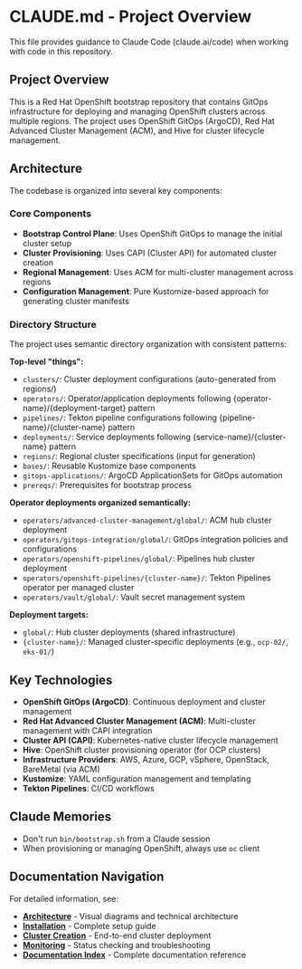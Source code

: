 # CLAUDE.md - Project Overview

This file provides guidance to Claude Code (claude.ai/code) when working with code in this repository.

## Project Overview

This is a Red Hat OpenShift bootstrap repository that contains GitOps infrastructure for deploying and managing OpenShift clusters across multiple regions. The project uses OpenShift GitOps (ArgoCD), Red Hat Advanced Cluster Management (ACM), and Hive for cluster lifecycle management.

## Architecture

The codebase is organized into several key components:

### Core Components
- **Bootstrap Control Plane**: Uses OpenShift GitOps to manage the initial cluster setup
- **Cluster Provisioning**: Uses CAPI (Cluster API) for automated cluster creation
- **Regional Management**: Uses ACM for multi-cluster management across regions
- **Configuration Management**: Pure Kustomize-based approach for generating cluster manifests

### Directory Structure

The project uses semantic directory organization with consistent patterns:

**Top-level "things":**
- `clusters/`: Cluster deployment configurations (auto-generated from regions/)
- `operators/`: Operator/application deployments following {operator-name}/{deployment-target} pattern
- `pipelines/`: Tekton pipeline configurations following {pipeline-name}/{cluster-name} pattern
- `deployments/`: Service deployments following {service-name}/{cluster-name} pattern
- `regions/`: Regional cluster specifications (input for generation)
- `bases/`: Reusable Kustomize base components
- `gitops-applications/`: ArgoCD ApplicationSets for GitOps automation
- `prereqs/`: Prerequisites for bootstrap process

**Operator deployments organized semantically:**
- `operators/advanced-cluster-management/global/`: ACM hub cluster deployment
- `operators/gitops-integration/global/`: GitOps integration policies and configurations
- `operators/openshift-pipelines/global/`: Pipelines hub cluster deployment  
- `operators/openshift-pipelines/{cluster-name}/`: Tekton Pipelines operator per managed cluster
- `operators/vault/global/`: Vault secret management system

**Deployment targets:**
- `global/`: Hub cluster deployments (shared infrastructure)
- `{cluster-name}/`: Managed cluster-specific deployments (e.g., `ocp-02/`, `eks-01/`)

## Key Technologies

- **OpenShift GitOps (ArgoCD)**: Continuous deployment and cluster management
- **Red Hat Advanced Cluster Management (ACM)**: Multi-cluster management with CAPI integration
- **Cluster API (CAPI)**: Kubernetes-native cluster lifecycle management
- **Hive**: OpenShift cluster provisioning operator (for OCP clusters)
- **Infrastructure Providers**: AWS, Azure, GCP, vSphere, OpenStack, BareMetal (via ACM)
- **Kustomize**: YAML configuration management and templating
- **Tekton Pipelines**: CI/CD workflows

## Claude Memories

- Don't run `bin/bootstrap.sh` from a Claude session
- When provisioning or managing OpenShift, always use `oc` client

## Documentation Navigation

For detailed information, see:
- **[Architecture](./docs/architecture/ARCHITECTURE.md)** - Visual diagrams and technical architecture
- **[Installation](./docs/getting-started/production-installation.md)** - Complete setup guide
- **[Cluster Creation](./guides/cluster-creation.md)** - End-to-end cluster deployment
- **[Monitoring](./guides/monitoring.md)** - Status checking and troubleshooting
- **[Documentation Index](./docs/INDEX.md)** - Complete documentation reference